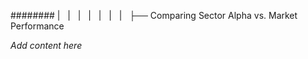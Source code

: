 ######## |   |   |   |   |   |   |   ├── Comparing Sector Alpha vs. Market Performance

*Add content here*